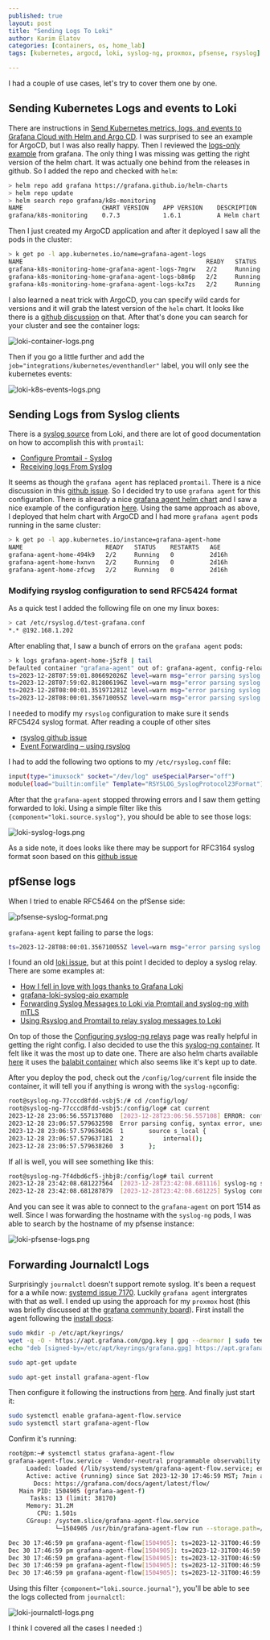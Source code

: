 ```yaml
---
published: true
layout: post
title: "Sending Logs To Loki"
author: Karim Elatov
categories: [containers, os, home_lab]
tags: [kubernetes, argocd, loki, syslog-ng, proxmox, pfsense, rsyslog]

---
```


I had a couple of use cases, let's try to cover them one by one.

## Sending Kubernetes Logs and events to Loki

There are instructions in [Send Kubernetes metrics, logs, and events to Grafana Cloud with Helm and Argo CD](https://grafana.com/docs/grafana-cloud/monitor-infrastructure/kubernetes-monitoring/configuration/configure-infrastructure-manually/argocd-config/). I was surprised to see an example for ArgoCD, but I was also really happy. Then I reviewed the [logs-only example](https://github.com/grafana/k8s-monitoring-helm/tree/main/examples/logs-only) from grafana. The only thing I was missing was getting the right version of the helm chart. It was actually one behind from the releases in github. So I added the repo and checked with `helm`:

```bash
> helm repo add grafana https://grafana.github.io/helm-charts
> helm repo update
> helm search repo grafana/k8s-monitoring
NAME                      CHART VERSION    APP VERSION    DESCRIPTION
grafana/k8s-monitoring    0.7.3            1.6.1          A Helm chart for gathering, scraping, and forwa...
```

Then I just created my ArgoCD application and after it deployed I saw all the pods in the cluster:

```bash
> k get po -l app.kubernetes.io/name=grafana-agent-logs
NAME                                                   READY   STATUS    RESTARTS   AGE
grafana-k8s-monitoring-home-grafana-agent-logs-7mgrw   2/2     Running   0          13m
grafana-k8s-monitoring-home-grafana-agent-logs-b8m6p   2/2     Running   0          13m
grafana-k8s-monitoring-home-grafana-agent-logs-kx7zs   2/2     Running   0          13m
```

I also learned a neat trick with ArgoCD, you can specify wild cards for versions and it will grab the latest version of the `helm` chart. It looks like there is a [github discussion](https://github.com/argoproj/argo-cd/discussions/12075) on that. After that's done you can search for your cluster and see the container logs:

![loki-container-logs.png](https://res.cloudinary.com/elatov/image/upload/v1591415062/blog-pics/loki-logs/loki-container-logs.png)

Then if you go a little further and add the `job="integrations/kubernetes/eventhandler"` label, you will only see the kubernetes events:

![loki-k8s-events-logs.png](https://res.cloudinary.com/elatov/image/upload/v1591415062/blog-pics/loki-logs/loki-k8s-events-logs.png)

## Sending Logs from Syslog clients

There is a [syslog source](https://grafana.com/docs/agent/latest/flow/reference/components/loki.source.syslog/) from Loki, and there are lot of good documentation on how to accomplish this with `promtail`:

- [Configure Promtail - Syslog](https://grafana.com/docs/loki/latest/send-data/promtail/configuration/#syslog)
- [Receiving logs From Syslog](https://grafana.com/docs/loki/latest/send-data/promtail/#receiving-logs-from-syslog)

It seems as though the `grafana agent` has replaced `promtail`. There is a nice discussion in this [github issue](https://github.com/grafana/agent/issues/1543). So I decided try to use `grafana agent` for this configuration. There is already a nice [grafana agent helm chart](https://github.com/grafana/agent/blob/main/operations/helm/charts/grafana-agent/values.yaml) and I saw a nice example of the configuration [here](https://github.com/brngates98/GrafanaAgents/blob/main/syslog/config.river). Using the same approach as above, I deployed that helm chart with ArgoCD and I had more `grafana agent` pods running in the same cluster:

```bash
> k get po -l app.kubernetes.io/instance=grafana-agent-home
NAME                       READY   STATUS    RESTARTS   AGE
grafana-agent-home-494k9   2/2     Running   0          2d16h
grafana-agent-home-hxnvn   2/2     Running   0          2d16h
grafana-agent-home-zfcwg   2/2     Running   0          2d16h
```

### Modifying rsyslog configuration to send RFC5424 format

As a quick test I added the following file on one my linux boxes:

```bash
> cat /etc/rsyslog.d/test-grafana.conf 
*.* @192.168.1.202
```

After enabling that, I saw a bunch of errors on the `grafana agent` pods:

```bash
> k logs grafana-agent-home-j5zf8 | tail
Defaulted container "grafana-agent" out of: grafana-agent, config-reloader
ts=2023-12-28T07:59:01.806692026Z level=warn msg="error parsing syslog stream" component=loki.source.syslog.syslog err="expecting a version value in the range 1-999 [col 4]"
ts=2023-12-28T07:59:02.812806196Z level=warn msg="error parsing syslog stream" component=loki.source.syslog.syslog err="expecting a version value in the range 1-999 [col 4]"
ts=2023-12-28T08:00:01.351971281Z level=warn msg="error parsing syslog stream" component=loki.source.syslog.syslog err="expecting a version value in the range 1-999 [col 4]"
ts=2023-12-28T08:00:01.356710055Z level=warn msg="error parsing syslog stream" component=loki.source.syslog.syslog err="expecting a version value in the range 1-999 [col 4]"
```

I needed to modify my `rsyslog` configuration to make sure it sends RFC5424 syslog format. After reading a couple of other sites

- [rsyslog github issue](https://github.com/rsyslog/rsyslog/issues/4749)
- [Event Forwarding – using rsyslog](https://zrubi.hu/en/2022/event-forwarding-rsyslog/)

I had to add the following two options to my `/etc/rsyslog.conf` file:

```bash
input(type="imuxsock" socket="/dev/log" useSpecialParser="off")
module(load="builtin:omfile" Template="RSYSLOG_SyslogProtocol23Format")
```

After that the `grafana-agent` stopped throwing errors and I saw them getting forwarded to loki. Using a simple filter like this `{component="loki.source.syslog"}`, you should be able to see those logs:

![loki-syslog-logs.png](https://res.cloudinary.com/elatov/image/upload/v1591415062/blog-pics/loki-logs/loki-syslog-logs.png)

As a side note, it does looks like there may be support for RFC3164 syslog format soon based on this [github issue](https://github.com/grafana/agent/issues/5800)

## pfSense logs

When I tried to enable RFC5464 on the pfSense side:

![pfsense-syslog-format.png](https://res.cloudinary.com/elatov/image/upload/v1591415062/blog-pics/loki-logs/pfsense-syslog-format.png)

`grafana-agent` kept failing to parse the logs:

```bash
ts=2023-12-28T08:00:01.356710055Z level=warn msg="error parsing syslog stream" component=loki.source.syslog.syslog err="found EOF after \"
```

I found an old [loki issue](https://github.com/grafana/loki/issues/2232), but at this point I decided to deploy a syslog relay. There are some examples at:

- [How I fell in love with logs thanks to Grafana Loki](https://grafana.com/blog/2021/03/23/how-i-fell-in-love-with-logs-thanks-to-grafana-loki/)
- [grafana-loki-syslog-aio example](https://github.com/lux4rd0/grafana-loki-syslog-aio/blob/main/config/syslog-ng.conf)
- [Forwarding Syslog Messages to Loki via Promtail and syslog-ng with mTLS](https://eugenemdavis.net/forwarding-syslog-to-loki-mtls.html)
- [Using Rsyslog and Promtail to relay syslog messages to Loki](https://alexandre.deverteuil.net/post/syslog-relay-for-loki/)

On top of those the [Configuring syslog-ng relays](https://support.oneidentity.com/technical-documents/syslog-ng-open-source-edition/3.38/administration-guide/12#TOPIC-2026161) page was really helpful in getting the right config. I also decided to use the this [syslog-ng container](https://hub.docker.com/r/linuxserver/syslog-ng). It felt like it was the most up to date one. There are also helm charts available [here](https://github.com/syslog-ng/syslog-ng/tree/master/contrib/syslog-ng-helm-chart) it uses the [balabit container](https://hub.docker.com/r/balabit/syslog-ng/) which also seems like it's kept up to date.

After you deploy the pod, check out the `/config/log/current` file inside the container, it will tell you if anything is wrong with the `syslog-ng`config:

```bash
root@syslog-ng-77cccd8fdd-vsbj5:/# cd /config/log/
root@syslog-ng-77cccd8fdd-vsbj5:/config/log# cat current
2023-12-28 23:06:56.557137080  [2023-12-28T23:06:56.557108] ERROR: configuration files without a version number have become unsupported in syslog-ng 3.13, please specify a version number using @version as the first line in the configuration file;
2023-12-28 23:06:57.579632598  Error parsing config, syntax error, unexpected LL_IDENTIFIER, expecting '}' in /config/syslog-ng.conf:6:5-6:28:
2023-12-28 23:06:57.579636026  1       source s_local {
2023-12-28 23:06:57.579637181  2           internal();
2023-12-28 23:06:57.579638260  3       };
```

If all is well, you will see something like this:

```bash
root@syslog-ng-7f4dbd6cf5-jhbj8:/config/log# tail current
2023-12-28 23:42:08.681227564  [2023-12-28T23:42:08.681116] syslog-ng starting up; version='4.1.1'
2023-12-28 23:42:08.681287879  [2023-12-28T23:42:08.681225] Syslog connection established; fd='12', server='AF_INET(10.233.34.83:1514)', local='AF_INET(0.0.0.0:0)'
```

And you can see it was able to connect to the `grafana-agent` on port 1514 as well. Since I was forwarding the hostname with the `syslog-ng` pods, I was able to search by the hostname of my pfsense instance:

![loki-pfsense-logs.png](https://res.cloudinary.com/elatov/image/upload/v1591415062/blog-pics/loki-logs/loki-pfsense-logs.png)

## Forwarding Journalctl Logs

Surprisingly `journalctl` doesn't support remote syslog. It's been a request for a a while now: [systemd issue 7170](https://github.com/systemd/systemd/issues/7170). Luckily `grafana agent` intergrates with that as well. I ended up using the approach for my `proxmox` host (this was briefly discussed at the [grafana community board](https://community.grafana.com/t/collecting-logs-from-proxmox/88472/2)). First install the agent following the [install docs](https://grafana.com/docs/agent/latest/flow/setup/install/linux/):

```bash
sudo mkdir -p /etc/apt/keyrings/
wget -q -O - https://apt.grafana.com/gpg.key | gpg --dearmor | sudo tee /etc/apt/keyrings/grafana.gpg > /dev/null
echo "deb [signed-by=/etc/apt/keyrings/grafana.gpg] https://apt.grafana.com stable main" | sudo tee /etc/apt/sources.list.d/grafana.list

sudo apt-get update

sudo apt-get install grafana-agent-flow
```

Then configure it following the instructions from [here](https://grafana.com/docs/agent/latest/flow/reference/components/loki.source.journal/). And finally just start it:

```bash
sudo systemctl enable grafana-agent-flow.service
sudo systemctl start grafana-agent-flow
```

Confirm it's running:

```bash
root@pm:~# systemctl status grafana-agent-flow
grafana-agent-flow.service - Vendor-neutral programmable observability pipelines.
     Loaded: loaded (/lib/systemd/system/grafana-agent-flow.service; enabled; preset: enabled)
     Active: active (running) since Sat 2023-12-30 17:46:59 MST; 7min ago
       Docs: https://grafana.com/docs/agent/latest/flow/
   Main PID: 1504905 (grafana-agent-f)
      Tasks: 13 (limit: 38170)
     Memory: 31.2M
        CPU: 1.501s
     CGroup: /system.slice/grafana-agent-flow.service
             └─1504905 /usr/bin/grafana-agent-flow run --storage.path=/var/lib/grafana-agent-flow /etc/grafana-agent-flow.river

Dec 30 17:46:59 pm grafana-agent-flow[1504905]: ts=2023-12-31T00:46:59.894604037Z level=info msg="finished node evaluation" controller_id="" trace_id=2938f8ba36ae0345a>
Dec 30 17:46:59 pm grafana-agent-flow[1504905]: ts=2023-12-31T00:46:59.894616976Z level=info msg="finished node evaluation" controller_id="" trace_id=2938f8ba36ae0345a>
Dec 30 17:46:59 pm grafana-agent-flow[1504905]: ts=2023-12-31T00:46:59.894630667Z level=info msg="finished node evaluation" controller_id="" trace_id=2938f8ba36ae0345a>
Dec 30 17:46:59 pm grafana-agent-flow[1504905]: ts=2023-12-31T00:46:59.89464075Z level=info msg="finished complete graph evaluation" controller_id="" trace_id=2938f8ba>
Dec 30 17:46:59 pm grafana-agent-flow[1504905]: ts=2023-12-31T00:46:59.894715387Z level=info msg="scheduling loaded components and services"
```

Using this filter `{component="loki.source.journal"}`, you'll be able to see the logs collected from `journalctl`:

![loki-journalctl-logs.png](https://res.cloudinary.com/elatov/image/upload/v1591415062/blog-pics/loki-logs/loki-journalctl-logs.png)

I think I covered all the cases I needed :)
